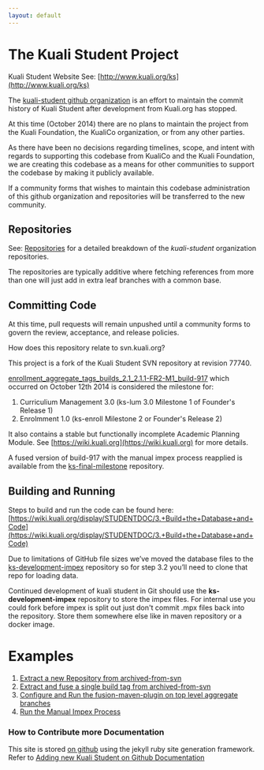 ```yaml
---
layout: default
---
```


# The Kuali Student Project

Kuali Student Website
See: [http://www.kuali.org/ks](http://www.kuali.org/ks)

The [kuali-student github organization](https://github.com/kuali-student) is an effort to maintain the commit history of Kuali Student after development from Kuali.org has stopped.  

At this time (October 2014) there are no plans to maintain the project from the Kuali Foundation, the KualiCo organization, or from any other parties.  

As there have been no decisions regarding timelines, scope, and intent with regards to supporting this codebase from KualiCo and the Kuali Foundation, we are creating this codebase as a means for other communities to support the codebase by making it publicly available.  

If a community forms that wishes to maintain this codebase administration of this github organization and repositories will be transferred to the new community.

## Repositories

See: [Repositories](repositories.html) for a detailed breakdown of the *kuali-student* organization repositories.

The repositories are typically additive where fetching references from more than one will just add in extra leaf branches with a common base.

## Committing Code

At this time, pull requests will remain unpushed until a community forms to govern the review, acceptance, and release policies.

How does this repository relate to svn.kuali.org?

This project is a fork of the Kuali Student SVN repository at revision 77740.

[enrollment_aggregate_tags_builds_2.1_2.1.1-FR2-M1_build-917](https://github.com/kuali-student/archived-from-svn/tree/enrollment_aggregate_tags_builds_student-2.1_2.1.1-FR2-M1_build-917)
 which occurred on October 12th 2014 is considered the milestone for:

1. Curriculium Management 3.0 (ks-lum 3.0 Milestone 1 of Founder's Release 1)
2. Enrolmment 1.0 (ks-enroll Milestone 2 or Founder's Release 2)

It also contains a stable but functionally incomplete Academic Planning Module.  See [https://wiki.kuali.org](https://wiki.kuali.org) for more details.

A fused version of build-917 with the manual impex process reapplied is available from the [ks-final-milestone](https://github.com/kuali-student/ks-final-milestone) repository.  

  
## Building and Running

Steps to build and run the code can be found here: [https://wiki.kuali.org/display/STUDENTDOC/3.+Build+the+Database+and+Code](https://wiki.kuali.org/display/STUDENTDOC/3.+Build+the+Database+and+Code)


Due to limitations of GitHub file sizes we’ve moved the database files to the [ks-development-impex](https://github.com/kuali-student/ks-development-impex) repository so for step 3.2 you’ll need to clone that repo for loading data.  

Continued development of kuali student in Git should use the **ks-development-impex** repository to store the impex files.   For internal use you could fork before impex is split out just don't commit .mpx files back into the repository.  Store them somewhere else like in maven repository or a docker image.

# Examples

1. [Extract a new Repository from archived-from-svn](examples/extract-new-repo.html)
2. [Extract and fuse a single build tag from archived-from-svn](examples/extract-and-fuse-a-build-tag.html)
3. [Configure and Run the fusion-maven-plugin on top level aggregate branches](examples/configure-fusion-maven-plugin.html)
4. [Run the Manual Impex Process](examples/impex.html)

### How to Contribute more Documentation

This site is stored [on github](https://github.com/kuali-student/kuali-student.github.io) using the jekyll ruby site generation framework.  Refer to [Adding new Kuali Student on Github Documentation](site/contribute.html)


